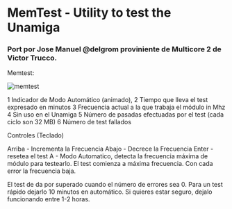 # MemTest - Utility to test the Unamiga

### Port por Jose Manuel @delgrom proviniente de Multicore 2 de Victor Trucco.

Memtest:

![memtest](https://user-images.githubusercontent.com/31018768/75568746-230c9000-5a54-11ea-82d9-d43881caeeb2.png)

1 Indicador de Modo Automático (animado),
2 Tiempo que lleva el test expresado en minutos
3 Frecuencia actual a la que trabaja el módulo in Mhz
4 Sin uso en el Unamiga
5 Número de pasadas efectuadas por el test (cada ciclo son 32 MB)
6 Número de test fallados


Controles (Teclado)

Arriba - Incrementa la Frecuencia
Abajo - Decrece la Frecuencia
Enter - resetea el test
A - Modo Automatico, detecta la frecuencia máxima de módulo para testearlo. El test comienza a máxima frecuencia.
Con cada error la frecuencia baja.

El test de da por superado cuando el número de errores sea 0. Para un test rápido dejarlo 10 minutos en automático. Si quieres estar seguro, dejalo funcionando entre 1-2 horas.

